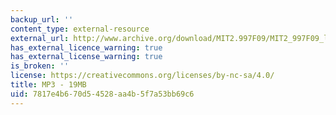 ```yaml
---
backup_url: ''
content_type: external-resource
external_url: http://www.archive.org/download/MIT2.997F09/MIT2_997F09_lec01.mp3
has_external_licence_warning: true
has_external_license_warning: true
is_broken: ''
license: https://creativecommons.org/licenses/by-nc-sa/4.0/
title: MP3 - 19MB
uid: 7817e4b6-70d5-4528-aa4b-5f7a53bb69c6
---
```

